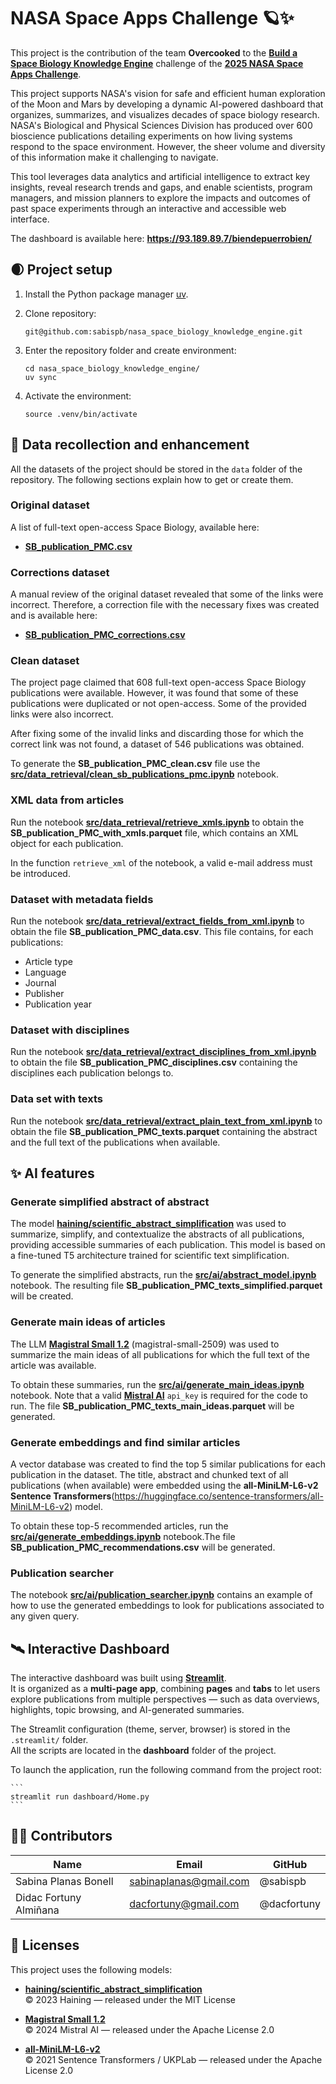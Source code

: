 # NASA Space Apps Challenge 🪐✨

This project is the contribution of the team **Overcooked** to the [**Build a Space Biology Knowledge Engine**](https://www.spaceappschallenge.org/2025/challenges/build-a-space-biology-knowledge-engine/) challenge of the [**2025 NASA Space Apps Challenge**](https://www.spaceappschallenge.org/).

This project supports NASA's vision for safe and efficient human exploration of the Moon and Mars by developing a dynamic AI-powered dashboard that organizes, summarizes, and visualizes decades of space biology research. NASA's Biological and Physical Sciences Division has produced over 600 bioscience publications detailing experiments on how living systems respond to the space environment. However, the sheer volume and diversity of this information make it challenging to navigate.

This tool leverages data analytics and artificial intelligence to extract key insights, reveal research trends and gaps, and enable scientists, program managers, and mission planners to explore the impacts and outcomes of past space experiments through an interactive and accessible web interface.

The dashboard is available here: **https://93.189.89.7/biendepuerrobien/**

## 🌒 Project setup

1. Install the Python package manager [uv](vhttps://pypi.org/project/uv/).

2. Clone repository:
    ```
    git@github.com:sabispb/nasa_space_biology_knowledge_engine.git
    ````

3. Enter the repository folder and create environment:
    ```
    cd nasa_space_biology_knowledge_engine/
    uv sync
    ```

4. Activate the environment:
    ```
    source .venv/bin/activate
    ```


## 🚀 Data recollection and enhancement

All the datasets of the project should be stored in the `data` folder of the repository. The following sections explain how to get or create them.

### Original dataset

A list of full-text open-access Space Biology, available here:
- [**SB_publication_PMC.csv**](https://github.com/jgalazka/SB_publications/tree/main)

### Corrections dataset

A manual review of the original dataset revealed that some of the links were incorrect. Therefore, a correction file with the necessary fixes was created and is available here:

- [**SB_publication_PMC_corrections.csv**](https://drive.google.com/file/d/1ICgjp5-dnOKF2vNTJVsLgMsdzDHlijko/view?usp=sharing)

### Clean dataset

The project page claimed that 608 full-text open-access Space Biology publications were available. However, it was found that some of these publications were duplicated or not open-access. Some of the provided links were also incorrect.

After fixing some of the invalid links and discarding those for which the correct link was not found, a dataset of 546 publications was obtained.

To generate the **SB_publication_PMC_clean.csv** file use the [**src/data_retrieval/clean_sb_publications_pmc.ipynb**](src/data_retrieval/clean_sb_publications_pmc.ipynb) notebook.

### XML data from articles

Run the notebook [**src/data_retrieval/retrieve_xmls.ipynb**](src/data_retrieval/retrieve_xmls.ipynb) to obtain the **SB_publication_PMC_with_xmls.parquet** file, which contains an XML object for each publication.

In the function `retrieve_xml` of the notebook, a valid e-mail address must be introduced.

### Dataset with metadata fields

Run the notebook [**src/data_retrieval/extract_fields_from_xml.ipynb**](src/data_retrieval/extract_fields_from_xml.ipynb) to obtain the file **SB_publication_PMC_data.csv**. This file contains, for each publications:
- Article type
- Language
- Journal
- Publisher
- Publication year

### Dataset with disciplines

Run the notebook [**src/data_retrieval/extract_disciplines_from_xml.ipynb**](src/data_retrieval/extract_disciplines_from_xml.ipynb) to obtain the file **SB_publication_PMC_disciplines.csv** containing the disciplines each publication belongs to.

### Data set with texts

Run the notebook [**src/data_retrieval/extract_plain_text_from_xml.ipynb**](src/data_retrieval/extract_plain_text_from_xml.ipynb) to obtain the file **SB_publication_PMC_texts.parquet** containing the abstract and the full text of the publications when available.

## ✨ AI features

### Generate simplified abstract of abstract

The model [**haining/scientific_abstract_simplification**](https://huggingface.co/haining/scientific_abstract_simplification) was used to summarize, simplify, and contextualize the abstracts of all publications, providing accessible summaries of each publication. This model is based on a fine-tuned T5 architecture trained for scientific text simplification.

To generate the simplified abstracts, run the [**src/ai/abstract_model.ipynb**](src/ai/abstract_model.ipynb) notebook. The resulting file **SB_publication_PMC_texts_simplified.parquet** will be created.

### Generate main ideas of articles

The LLM [**Magistral Small 1.2**](https://docs.mistral.ai/getting-started/models/models_overview/) (magistral-small-2509) was used to summarize the main ideas of all publications for which the full text of the article was available.

To obtain these summaries, run the [**src/ai/generate_main_ideas.ipynb**](src/ai/generate_main_ideas.ipynb) notebook. Note that a valid [**Mistral AI**](https://mistral.ai/) `api_key` is required for the code to run. The file **SB_publication_PMC_texts_main_ideas.parquet** will be generated.

### Generate embeddings and find similar articles

A vector database was created to find the top 5 similar publications for each publication in the dataset. The title, abstract and chunked text of all publications (when available) were embedded using the  **all-MiniLM-L6-v2 Sentence Transformers**(https://huggingface.co/sentence-transformers/all-MiniLM-L6-v2) model.

To obtain these top-5 recommended articles, run the [**src/ai/generate_embeddings.ipynb**](src/ai/generate_embeddings.ipynb) notebook.The file **SB_publication_PMC_recommendations.csv** will be generated. 

### Publication searcher

The notebook [**src/ai/publication_searcher.ipynb**](src/ai/publication_searcher.ipynb) contains an example of how to use the generated embeddings to look for publications associated to any given query.

## 🛰️ Interactive Dashboard

The interactive dashboard was built using [**Streamlit**](https://streamlit.io/).  
It is organized as a **multi-page app**, combining **pages** and **tabs** to let users explore publications from multiple perspectives — such as data overviews, highlights, topic browsing, and AI-generated summaries.  

The Streamlit configuration (theme, server, browser) is stored in the `.streamlit/` folder.  
All the scripts are located in the **dashboard** folder of the project.  

To launch the application, run the following command from the project root:  

    ```
    streamlit run dashboard/Home.py
    ```

## 👩‍🚀 Contributors

| Name           | Email                 | GitHub |
|----------------|-----------------------|--------|
| Sabina Planas Bonell | sabinaplanas@gmail.com | @sabispb
| Didac Fortuny Almiñana | dacfortuny@gmail.com | @dacfortuny

## 🔭 Licenses

This project uses the following models:

- [**haining/scientific_abstract_simplification**](https://huggingface.co/haining/scientific_abstract_simplification)  
  © 2023 Haining — released under the MIT License  

- [**Magistral Small 1.2**](https://docs.mistral.ai/getting-started/models/models_overview/)  
  © 2024 Mistral AI — released under the Apache License 2.0  

- [**all-MiniLM-L6-v2**](https://huggingface.co/sentence-transformers/all-MiniLM-L6-v2)  
  © 2021 Sentence Transformers / UKPLab — released under the Apache License 2.0
